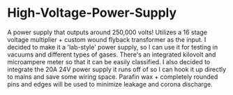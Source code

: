 # High-Voltage-Power-Supply
A power supply that outputs around 250,000 volts! Utilizes a 16 stage voltage multiplier + custom wound flyback transformer as the input.
I decided to make it a 'lab-style' power supply, so I can use it for testing in vacuums and different types of gases. There's an integrated kilovolt and microampere 
meter so that it can be easily classified. I also decided to integrate the 20A 24V power supply it runs off of so I can hook it up directly to mains and save some wiring space.
Parafin wax + completely rounded pins and edges will be used to minimize leakage and corona discharge. 
